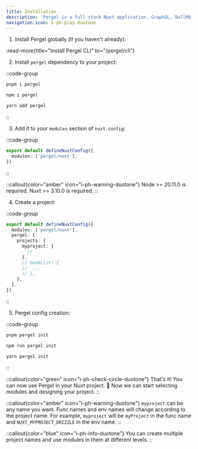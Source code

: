 ```yaml
---
title: Installation
description: 'Pergel is a full stack Nuxt application. GraphQL, BullMQ, NodeCron, Redis, SES, S3, and more smart and speed used.'
navigation.icon: i-ph-play-duotone
---
```



1. Install Pergel globally (if you haven't already):

:read-more{title="Install Pergel CLI" to="/pergel/cli"}

2. Install `pergel` dependency to your project:

::code-group

```sh [pnpm]
pnpm i pergel
```

```bash [npm]
npm i pergel

```

```sh [yarn]
yarn add pergel

```
::

3. Add it to your `modules` section of `nuxt.config`:

::code-group

```ts [Nuxt 3]
export default defineNuxtConfig({
  modules: ['pergel/nuxt'],
})
```
::


::callout{color="amber" icon="i-ph-warning-duotone"}
Node >= 20.11.0 is required.
Nuxt >= 3.10.0 is required.
::

4. Create a project:

::code-group

```ts [Nuxt 3]
export default defineNuxtConfig({
  modules: ['pergel/nuxt'],
  pergel: {
    projects: {
      myproject: {
        // ...
      },
      // bookList: {
      //  ...
      // },
    },
  },
})
```
::

5. Pergel config creation:

::code-group
```sh [pnpm]
pnpm pergel init
```
```sh [npm]
npm run pergel init
```
```sh [yarn]
yarn pergel init
```
::

::callout{color="green" icon="i-ph-check-circle-duotone"}
That's it! You can now use Pergel in your Nuxt project. 🎉 Now we can start selecting modules and designing your project.
::

::callout{color="amber" icon="i-ph-warning-duotone"}
`myproject` can be any name you want. Func names and env names will change according to the project name. For example, `myproject` will be `myProject` in the func name and `NUXT_MYPROJECT_DRIZZLE` in the env name.
::

::callout{color="blue" icon="i-ph-info-duotone"}
You can create multiple project names and use modules in them at different levels.
::